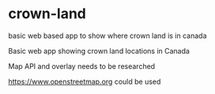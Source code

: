 # crown-land


basic web based app to show where crown land is in canada

Basic web app showing crown land locations in Canada 

Map API and overlay needs to be researched 

https://www.openstreetmap.org could be used 
